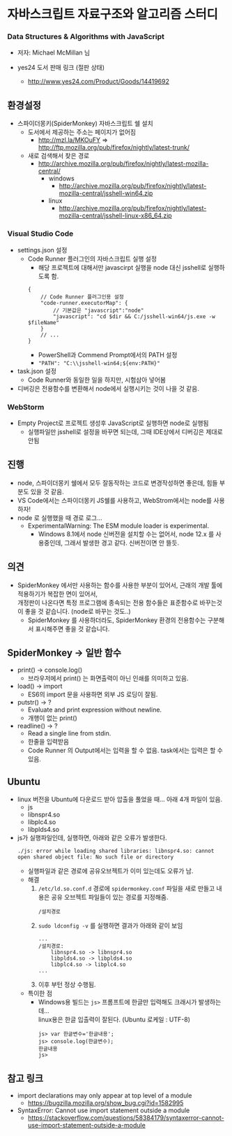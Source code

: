 # 자바스크립트 자료구조와 알고리즘 스터디

### Data Structures & Algorithms with JavaScript

* 저자: Michael McMillan 님

* yes24 도서 판매 링크 (절판 상태)	
	* http://www.yes24.com/Product/Goods/14419692

## 환경설정
* 스파이더몽키(SpiderMonkey) 자바스크립트 쉘 설치
    * 도서에서 제공하는 주소는 페이지가 없어짐 
        * http://mzl.la/MKOuFY => http://ftp.mozilla.org/pub/firefox/nightly/latest-trunk/
    * 새로 검색해서 찾은 경로
        * http://archive.mozilla.org/pub/firefox/nightly/latest-mozilla-central/
            * windows
                * http://archive.mozilla.org/pub/firefox/nightly/latest-mozilla-central/jsshell-win64.zip
            * linux
                * http://archive.mozilla.org/pub/firefox/nightly/latest-mozilla-central/jsshell-linux-x86_64.zip

### Visual Studio Code
* settings.json 설정
  * Code Runner 플러그인의 자바스크립트 실행 설정
    * 해당 프로젝트에 대해서만 javascirpt 실행을 node 대신 jsshell로 실행하도록 함.
    ```
    {
        // Code Runner 플러그인용 설정
        "code-runner.executorMap": {
            // 기본값은 "javascript":"node"
            "javascript": "cd $dir && C:/jsshell-win64/js.exe -w $fileName"
        }
        // ...
    }
    ```
	* PowerShell과 Commend Prompt에서의 PATH 설정
    *  `"PATH": "C:\\jsshell-win64;${env:PATH}"`
* task.json 설정
    * Code Runner와 동일한 일을 하지만, 시험삼아 넣어봄
* 디버깅은 전용함수를 변환해서 node에서 실행시키는 것이 나을 것 같음.

### WebStorm
* Empty Project로 프로젝트 생성후 JavaScript로 실행하면 node로 실행됨
    * 실행파일만 jsshell로 설정을 바꾸면 되는데, 그때 IDE상에서 디버깅은 제대로 안됨

## 진행
* node, 스파이더몽키 쉘에서 모두 잘동작하는 코드로 변경작성하면 좋은데, 힘들 부분도 있을 것 같음.
* VS Code에서는 스파이더몽키 JS쉘를 사용하고, WebStrom에서는 node를 사용하자!
* node 로 실행했을 때 경로 로그...
    * ExperimentalWarning: The ESM module loader is experimental.
        * Windows 8.1에서 node 신버전을 설치할 수는 없어서, node 12.x 를 사용중인데, 그래서 발생한 경고 같다. 신버전이면 안 뜰듯.
    
## 의견

* SpiderMonkey 에서만 사용하는 함수를 사용한 부분이 있어서, 근래의 개발 툴에 적용하기가 복잡한 면이 있어서,  
  개정판이 나온다면 특정 프로그램에 종속되는 전용 함수들은 표준함수로 바꾸는것이 좋을 것 같습니다.  (node로 바꾸는 것도..)
  * SpiderMonkey 를 사용하더라도, SpiderMonkey 환경의 전용함수는 구분해서 표시해주면 좋을 것 같습니다. 
  
  
## SpiderMonkey -> 일반 함수   

* print() -> console.log()
    * 브라우저에서 print() 는 화면출력이 아닌 인쇄를 의미하고 있음.
* load() -> import
    * ES6의 import 문을 사용하면 외부 JS 로딩이 잘됨.
* putstr() -> ?
    * Evaluate and print expression without newline.
    * 개행이 없는 print()
* readline() -> ?
    * Read a single line from stdin.
    * 한줄을 입력받음
    * Code Runner 의 Output에서는 입력을 할 수 없음. task에서는 입력은 할 수 있음.



## Ubuntu
* linux 버전을 Ubuntu에 다운로드 받아 압출을 풀었을 때... 아래 4개 파일이 있음.
    * js
    * libnspr4.so
    * libplc4.so
    * libplds4.so
* js가 실행파일인데, 실행하면, 아래와 같은 오류가 발생한다.
    ```
    ./js: error while loading shared libraries: libnspr4.so: cannot open shared object file: No such file or directory
    ```
    * 실행파일과 같은 경로에 공유오브젝트가 이미 있는데도 오류가 남.
    * 해결
        1.  `/etc/ld.so.conf.d` 경로에 `spidermonkey.conf` 파일을 새로 만들고 내용은 공유 오브젝트 파일들이 있는 경로를 지정해줌.
            ```
            /설치경로
            ```
        2. `sudo ldconfig -v` 를 실행하면 결과가 아래와 같이 보임
            ```
            ...
            /설치경로:
                libnspr4.so -> libnspr4.so
                libplds4.so -> libplds4.so
                libplc4.so -> libplc4.so
            ...
            ```
        3. 이후 부턴 정상 수행됨.
    * 특이한 점
        * Windows용 빌드는 `js>` 프롬프트에 한글만 입력해도 크래시가 발생하는데...  
         linux용은 한글 입출력이 잘된다. (Ubuntu 로케일 : UTF-8)
            ```
            js> var 한글변수='한글내용';
            js> console.log(한글변수);
            한글내용
            js>
            ```

## 참고 링크
* import declarations may only appear at top level of a module
    * https://bugzilla.mozilla.org/show_bug.cgi?id=1582995
* SyntaxError: Cannot use import statement outside a module
    * https://stackoverflow.com/questions/58384179/syntaxerror-cannot-use-import-statement-outside-a-module